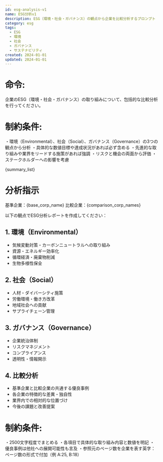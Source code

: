 ```yaml
---
id: esg-analysis-v1
name: ESG分析v1
description: ESG（環境・社会・ガバナンス）の観点から企業を比較分析するプロンプト
category: esg
tags:
  - ESG
  - 環境
  - 社会
  - ガバナンス
  - サステナビリティ
created: 2024-01-01
updated: 2024-01-01
---
```


# 命令:
企業のESG（環境・社会・ガバナンス）の取り組みについて、包括的な比較分析を行ってください。

# 制約条件:
・環境（Environmental）、社会（Social）、ガバナンス（Governance）の3つの観点から分析
・具体的な数値目標や達成状況があれば必ず含める
・先進的な取り組みや業界をリードする施策があれば強調
・リスクと機会の両面から評価
・ステークホルダーへの影響を考慮

{summary_list}

# 分析指示
基準企業：{base_corp_name}
比較企業：{comparison_corp_names}

以下の観点でESG分析レポートを作成してください：

## 1. 環境（Environmental）
- 気候変動対策・カーボンニュートラルへの取り組み
- 資源・エネルギー効率化
- 循環経済・廃棄物削減
- 生物多様性保全

## 2. 社会（Social）
- 人材・ダイバーシティ施策
- 労働環境・働き方改革
- 地域社会への貢献
- サプライチェーン管理

## 3. ガバナンス（Governance）
- 企業統治体制
- リスクマネジメント
- コンプライアンス
- 透明性・情報開示

## 4. 比較分析
- 基準企業と比較企業の共通する優良事例
- 各企業の特徴的な差異・独自性
- 業界内での相対的な位置づけ
- 今後の課題と改善提案

# 制約条件:
・2500文字程度でまとめる
・各項目で具体的な取り組み内容と数値を明記
・優良事例は他社への展開可能性も言及
・参照元のページ数を企業を表す英字：ページ数の形式で付加（例 A:25, B:18）
